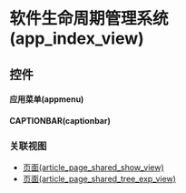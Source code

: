 # 软件生命周期管理系统(app_index_view)  <!-- {docsify-ignore-all} -->



## 控件
#### 应用菜单(appmenu)
#### CAPTIONBAR(captionbar)


### 关联视图
  * [页面(article_page_shared_show_view)](app/view/article_page_shared_show_view)
  * [页面(article_page_shared_tree_exp_view)](app/view/article_page_shared_tree_exp_view)

<script>
 const { createApp } = Vue
  createApp({
    data() {
      return {

      }
    }
  }).use(ElementPlus).mount('#app')
</script>